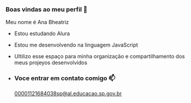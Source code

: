 ### Boas vindas ao meu perfil 💙

Meu nome é Ana Bheatriz 

- Estou estudando Alura
- Estou me desenvolvendo na linguagem JavaScript
- Ultilizo esse espaço para minha organização e compartilhamento dos meus projeyos desenvolvidos

- ### Voce entrar em contato comigo 📫

  00001121684038sp@al.educacao.sp.gov.br
  
